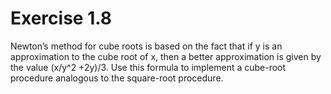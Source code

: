 # Exercise 1.8

Newton’s method for cube roots is based on the fact that if y is an approximation to the cube root of x, then a better approximation is given by the value
(x/y^2 +2y)/3.
Use this formula to implement a cube-root procedure analogous to the square-root procedure.
